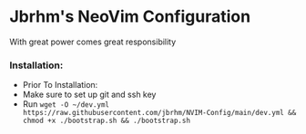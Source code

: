 # Jbrhm's NeoVim Configuration
With great power comes great responsibility
### Installation:
- Prior To Installation:
- Make sure to set up git and ssh key
- Run `wget -O ~/dev.yml https://raw.githubusercontent.com/jbrhm/NVIM-Config/main/dev.yml && chmod +x ./bootstrap.sh && ./bootstrap.sh`
